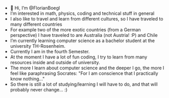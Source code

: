 - 👋 Hi, I’m @FlorianBoegl
- I’m interested in math, physics, coding and technical stuff in general
- I also like to travel and learn from different cultures, so I have traveled to many different countries
- For example two of the more exotic countries (from a German perspective) I have traveled to are Australia (not Austria! :P) and Chile
- I’m currently learning computer science as a bachelor student at the university TH-Rosenheim.
- Currently I am in the fourth Semester.
- At the moment I have a lot of fun coding, I try to learn from many resources inside and outside of university.
- The more I learn about computer science and the deeper I go, the more I feel like paraphrasing Socrates: "For I am conscience that I practically know nothing..."
- So there is still a lot of studying/learning I will have to do, and that will probably never change... :)

<!---
FlorianBoegl/FlorianBoegl is a ✨ special ✨ repository because its `README.md` (this file) appears on your GitHub profile.
You can click the Preview link to take a look at your changes.
--->
